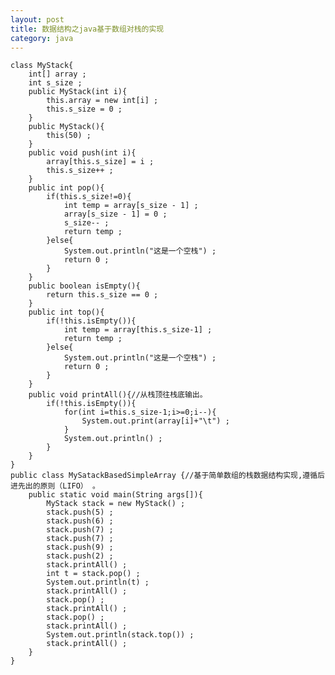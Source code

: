 ```yaml
---
layout: post
title: 数据结构之java基于数组对栈的实现
category: java
---
```


	class MyStack{
		int[] array ;
		int s_size ;
		public MyStack(int i){
			this.array = new int[i] ;
			this.s_size = 0 ;
		}
		public MyStack(){
			this(50) ;
		}
		public void push(int i){
			array[this.s_size] = i ;
			this.s_size++ ;
		}
		public int pop(){
			if(this.s_size!=0){
				int temp = array[s_size - 1] ;
				array[s_size - 1] = 0 ;
				s_size-- ;
				return temp ;
			}else{
				System.out.println("这是一个空栈") ;
				return 0 ;
			}
		}
		public boolean isEmpty(){
			return this.s_size == 0 ;
		}
		public int top(){
			if(!this.isEmpty()){
				int temp = array[this.s_size-1] ;
				return temp ;
			}else{
				System.out.println("这是一个空栈") ;
				return 0 ;
			}
		}
		public void printAll(){//从栈顶往栈底输出。
			if(!this.isEmpty()){
				for(int i=this.s_size-1;i>=0;i--){
					System.out.print(array[i]+"\t") ;
				}
				System.out.println() ;
			}
		}
	}
	public class MySatackBasedSimpleArray {//基于简单数组的栈数据结构实现,遵循后进先出的原则（LIFO） 。
		public static void main(String args[]){
			MyStack stack = new MyStack() ;
			stack.push(5) ;
			stack.push(6) ;
			stack.push(7) ;
			stack.push(7) ;
			stack.push(9) ;
			stack.push(2) ;
			stack.printAll() ;
			int t = stack.pop() ;
			System.out.println(t) ;
			stack.printAll() ;
			stack.pop() ;
			stack.printAll() ;
			stack.pop() ;
			stack.printAll() ;
			System.out.println(stack.top()) ;
			stack.printAll() ;
		}
	}

